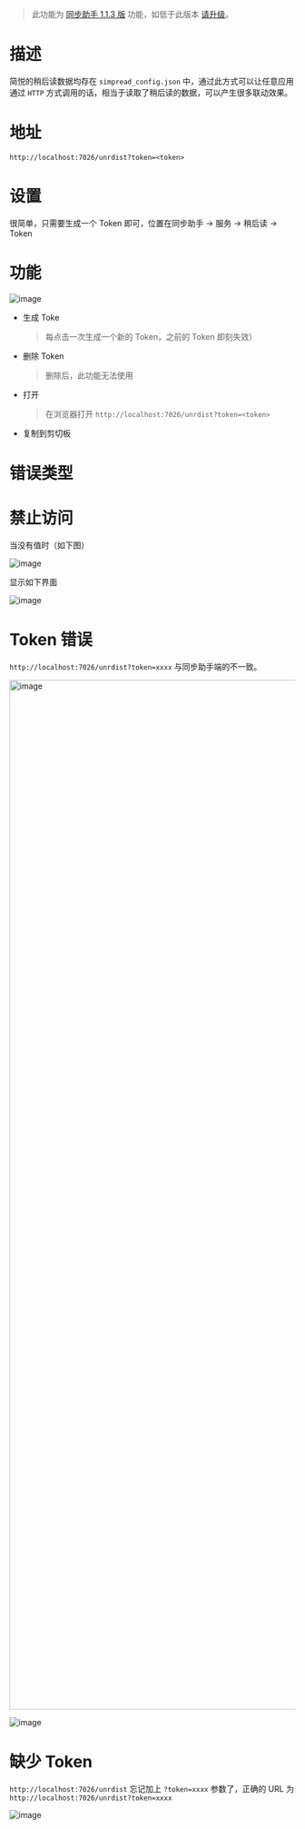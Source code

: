 > 此功能为 [同步助手 1.1.3 版](Sync) 功能，如低于此版本 [请升级](Sync?id=下载)。

# 描述

简悦的稍后读数据均存在 `simpread_config.json` 中，通过此方式可以让任意应用通过 `HTTP` 方式调用的话，相当于读取了稍后读的数据，可以产生很多联动效果。

# 地址

`http://localhost:7026/unrdist?token=<token>`

# 设置

很简单，只需要生成一个 Token 即可，位置在同步助手 → 服务 → 稍后读 → Token

# 功能

![image](https://s1.ax1x.com/2022/11/18/znKgJI.png)

- 生成 Toke

  > 每点击一次生成一个新的 Token，之前的 Token 即刻失效）

- 删除 Token

  > 删除后，此功能无法使用

- 打开

  > 在浏览器打开 `http://localhost:7026/unrdist?token=<token>` 

- 复制到剪切板

# 错误类型

# 禁止访问

当没有值时（如下图）

![image](https://s1.ax1x.com/2022/11/18/znKhy8.png)

显示如下界面

![image](https://s1.ax1x.com/2022/11/18/znKToj.png)

# Token 错误

`http://localhost:7026/unrdist?token=xxxx` 与同步助手端的不一致。

<img width="1813" alt="image" src="https://s1.ax1x.com/2022/11/18/znKXlV.png">

![image](https://s1.ax1x.com/2022/11/18/znKvOU.png)

# 缺少 Token

`http://localhost:7026/unrdist` 忘记加上 `?token=xxxx` 参数了，正确的 URL 为 `http://localhost:7026/unrdist?token=xxxx`

![image](https://s1.ax1x.com/2022/11/18/znMCk9.png)
